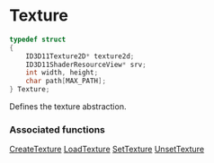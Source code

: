 # Texture

```c++
typedef struct
{
    ID3D11Texture2D* texture2d;
    ID3D11ShaderResourceView* srv;
    int width, height;
    char path[MAX_PATH];
} Texture;
```

Defines the texture abstraction.


### Associated functions
[CreateTexture](../Functions/CreateTexture.md)
[LoadTexture](../Functions/LoadTexture.md)
[SetTexture](../Functions/SetTexture.md)
[UnsetTexture](../Functions/UnsetTexture.md)
